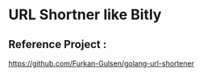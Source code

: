 # URL Shortner like Bitly 

## Reference Project : 
https://github.com/Furkan-Gulsen/golang-url-shortener
